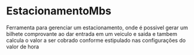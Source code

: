 # EstacionamentoMbs
 Ferramenta para gerenciar um estacionamento, onde é possivel gerar um bilhete comprovante ao dar entrada em um veiculo e saida e tambem calcula o valor a ser cobrado conforme estipulado nas configurações do valor de hora
